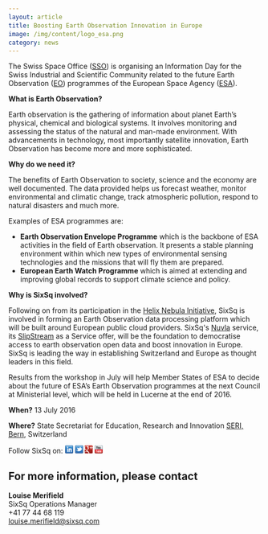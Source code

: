 ```yaml
---
layout: article
title: Boosting Earth Observation Innovation in Europe
image: /img/content/logo_esa.png 
category: news
---
```

The Swiss Space Office ([SSO](http://www.sbfi.admin.ch/themen/01371/index.html?lang=en)) is organising an Information Day for the Swiss Industrial and Scientific Community related to the future Earth Observation ([EO](http://www.esa.int/Our_Activities/Observing_the_Earth)) programmes of the European Space Agency ([ESA](http://www.esa.int/ESA)).  

**What is Earth Observation?**

Earth observation is the gathering of information about planet Earth’s physical, chemical and biological systems. It involves monitoring and assessing the status of the natural and man-made environment. With advancements in technology, most importantly satellite innovation, Earth Observation has become more and more sophisticated. 

**Why do we need it?**

The benefits of Earth Observation to society, science and the economy are well documented. The data provided helps us forecast weather, monitor environmental and climatic change, track atmospheric pollution, respond to natural disasters and much more. 

Examples of ESA programmes are:

- **Earth Observation Envelope Programme** which is the backbone of ESA activities in the field of Earth observation. It presents a stable planning environment within which new types of environmental sensing technologies and the missions that will fly them are prepared.
- **European Earth Watch Programme** which is aimed at extending and improving global records to support climate science and policy.

**Why is SixSq involved?**

Following on from its participation in the [Helix Nebula Initiative](http://www.helix-nebula.eu), SixSq is involved in forming an Earth Observation data processing platform which will be built around European public cloud providers. SixSq's [Nuvla](http://sixsq.com/services/nuvla/) service, its [SlipStream](http://sixsq.com/products/slipstream/) as a Service offer, will be the foundation to democratise access to earth observation open data and boost innovation in Europe. SixSq is leading the way in establishing Switzerland and Europe as thought leaders in this field.
 
Results from the workshop in July will help Member States of ESA to decide about the future of ESA’s Earth Observation programmes at the next Council at Ministerial level, which will be held in Lucerne at the end of 2016.

**When?**
13 July 2016

**Where?**
State Secretariat for Education, Research and Innovation [SERI, Bern](http://www.sbfi.admin.ch/org/index.html?lang=en), Switzerland

Follow SixSq on:
<a href="http://linkedin.com/company/sixsq"><img src="/img/design/linkedin_small.png" alt="LinkedIn" width="16" /></a> <a href="http://twitter.com/@sixsq"><img src="/img/design/twitter_small.png" alt="Twitter" width="16" /></a> <a href="http://plus.google.com/+sixsq"><img src="/img/design/google_plus_small.png" alt="Google+" width="16" /></a> <a href="https://www.youtube.com/channel/UCGYw3n7c-QsDtsVH32By1-g"><img src="/img/design/youtube_small.png" alt="Youtube" width="16"/></a>


For more information, please contact
----

**Louise Merifield**  
SixSq Operations Manager  
+41 77 44 68 119  
[louise.merifield@sixsq.com](mailto:louise.merifield@sixsq.com)



